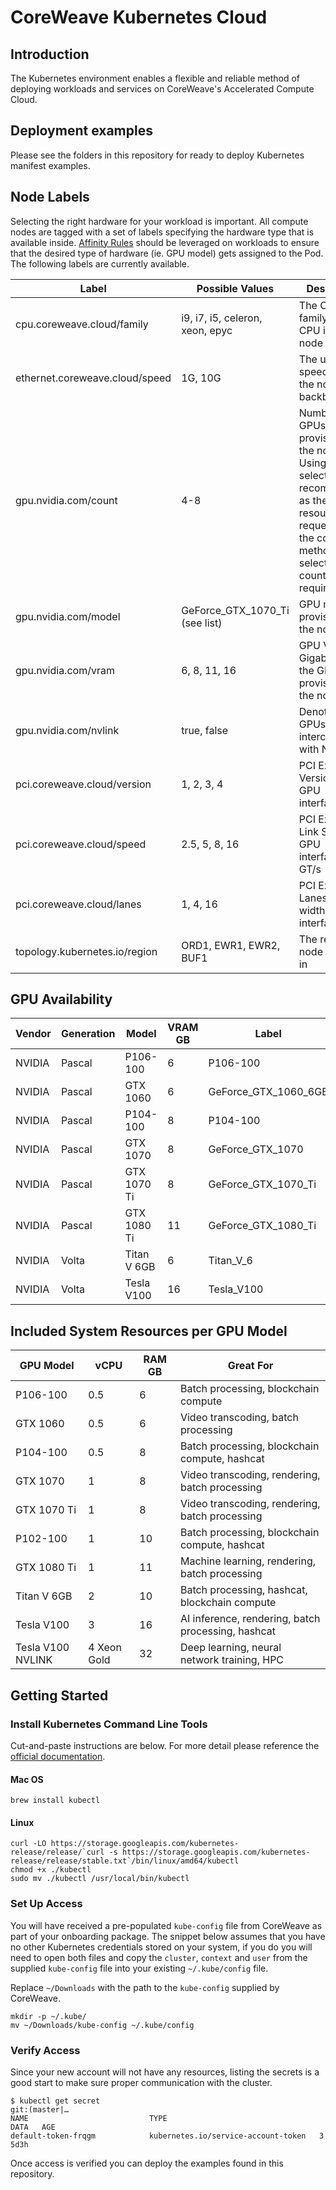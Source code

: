 # CoreWeave Kubernetes Cloud
## Introduction
The Kubernetes environment enables a flexible and reliable method of deploying workloads and services on CoreWeave's Accelerated Compute Cloud.

## Deployment examples
Please see the folders in this repository for ready to deploy Kubernetes manifest examples.

## Node Labels
Selecting the right hardware for your workload is important. All compute nodes are tagged with a set of labels specifying the hardware type that is available inside. [Affinity Rules](https://kubernetes.io/docs/concepts/configuration/assign-pod-node/#affinity-and-anti-affinity) should be leveraged on workloads to ensure that the desired type of hardware (ie. GPU model) gets assigned to the Pod. The following labels are currently available.

| Label                                    | Possible Values                | Description                                                                                                                                                                       |
|------------------------------------------|--------------------------------|-----------------------------------------------------------------------------------------------------------------------------------------------------------------------------------|
| cpu.coreweave.cloud/family                | i9, i7, i5, celeron, xeon, epyc | The CPU family of the CPU in the node                                                                                                                                             |
| ethernet.coreweave.cloud/speed            | 1G, 10G                        | The uplink speed from the node to the backbone                                                                                                                                    |
| gpu.nvidia.com/count                     | 4-8                            | Number of GPUs provisioned in the node. Using this selector is not recommended as the GPU resource requests are the correct method of selecting GPU count requirement             |
| gpu.nvidia.com/model                     | GeForce_GTX_1070_Ti (see list) | GPU model provisioned in the node                                                                                                                                                 |
| gpu.nvidia.com/vram                      | 6, 8, 11, 16                   | GPU VRAM in Gigabytes on the GPUs provisioned in the node                                                                                                                         |
| gpu.nvidia.com/nvlink                    | true, false                    | Denotes if GPUs are interconnected with NVLink                                                                                                                                    |
| pci.coreweave.cloud/version               | 1, 2, 3, 4                     | PCI Express Version for GPU interfaces                                                                                                                                            |
| pci.coreweave.cloud/speed                 | 2.5, 5, 8, 16                  | PCI Express Link Speed for GPU interfaces in GT/s                                                                                                                                 |
| pci.coreweave.cloud/lanes                 | 1, 4, 16                       | PCI Express Lanes (Bus width) for GPU interfaces                                                                                                                                  |
| topology.kubernetes.io/region            | ORD1, EWR1, EWR2, BUF1         | The region the node is placed in  |

## GPU Availability

| Vendor | Generation | Model             | VRAM GB | Label               |
|--------|------------|-------------------|---------|---------------------|
| NVIDIA | Pascal     | P106-100          | 6       | P106-100            |
| NVIDIA | Pascal     | GTX 1060          | 6       | GeForce_GTX_1060_6GB|
| NVIDIA | Pascal     | P104-100          | 8       | P104-100            |
| NVIDIA | Pascal     | GTX 1070          | 8       | GeForce_GTX_1070    |
| NVIDIA | Pascal     | GTX 1070 Ti       | 8       | GeForce_GTX_1070_Ti |
| NVIDIA | Pascal     | GTX 1080 Ti       | 11      | GeForce_GTX_1080_Ti |
| NVIDIA | Volta      | Titan V 6GB       | 6       | Titan_V_6           |
| NVIDIA | Volta      | Tesla V100        | 16      | Tesla_V100          |

## Included System Resources per GPU Model

| GPU Model         | vCPU        | RAM GB | Great For                                               |
|-------------------|-------------|--------|---------------------------------------------------------|
| P106-100          | 0.5         | 6      | Batch processing, blockchain compute                    |
| GTX 1060          | 0.5         | 6      | Video transcoding, batch processing                     |
| P104-100          | 0.5         | 8      | Batch processing, blockchain compute, hashcat           |
| GTX 1070          | 1           | 8      | Video transcoding, rendering, batch processing          |
| GTX 1070 Ti       | 1           | 8      | Video transcoding, rendering, batch processing          |
| P102-100          | 1           | 10     | Batch processing, blockchain compute, hashcat           |
| GTX 1080 Ti       | 1           | 11     | Machine learning, rendering, batch processing           |
| Titan V 6GB       | 2           | 10     | Batch processing, hashcat, blockchain compute           |
| Tesla V100        | 3           | 16     | AI inference, rendering, batch processing, hashcat      |
| Tesla V100 NVLINK | 4 Xeon Gold | 32     | Deep learning, neural network training, HPC             |

## Getting Started
### Install Kubernetes Command Line Tools

Cut-and-paste instructions are below. For more detail please reference the [official documentation](https://kubernetes.io/docs/tasks/tools/install-kubectl/).

#### Mac OS 
```shell
brew install kubectl
```

#### Linux
```shell
curl -LO https://storage.googleapis.com/kubernetes-release/release/`curl -s https://storage.googleapis.com/kubernetes-release/release/stable.txt`/bin/linux/amd64/kubectl
chmod +x ./kubectl
sudo mv ./kubectl /usr/local/bin/kubectl

```

### Set Up Access
You will have received a pre-populated `kube-config` file from CoreWeave as part of your onboarding package. The snippet below assumes that you have no other Kubernetes credentials stored on your system, if you do you will need to open both files and copy the `cluster`, `context` and `user` from the supplied `kube-config` file into your existing `~/.kube/config` file.

Replace `~/Downloads` with the path to the `kube-config` supplied by CoreWeave.
```shell
mkdir -p ~/.kube/
mv ~/Downloads/kube-config ~/.kube/config
```

### Verify Access
Since your new account will not have any resources, listing the secrets is a good start to make sure proper communication with the cluster.
```shell
$ kubectl get secret                                                                                                                                                                                                                            git:(master|…
NAME                           TYPE                                  DATA   AGE
default-token-frqgm            kubernetes.io/service-account-token   3      5d3h
```

Once access is verified you can deploy the examples found in this repository.

